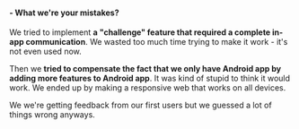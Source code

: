 #### - What we're your mistakes?

We tried to implement
<b>a "challenge" feature that required a complete in-app communication</b>.
We wasted too much time trying to make it work - it's not even used
now.

Then we <b>tried to compensate the fact that we only have Android app
by adding more features to Android app</b>. It was kind of
stupid to think it would work.
We ended up by making a responsive web that works on all devices.

We we're getting feedback from our first users but
we guessed a lot of things wrong anyways.
